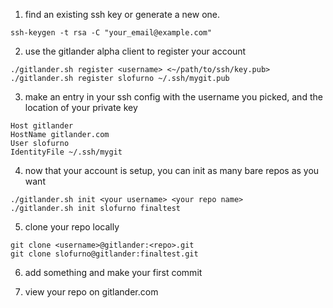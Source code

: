 1. find an existing ssh key or generate a new one. 

  ```
  ssh-keygen -t rsa -C "your_email@example.com"
  ```

2. use the gitlander alpha client to register your account
    
  ```
  ./gitlander.sh register <username> <~/path/to/ssh/key.pub>
  ./gitlander.sh register slofurno ~/.ssh/mygit.pub
  ```

3. make an entry in your ssh config with the username you picked, and the location of your private key

  ```
  Host gitlander
  HostName gitlander.com
  User slofurno
  IdentityFile ~/.ssh/mygit
  ```

4. now that your account is setup, you can init as many bare repos as you want

  ```
  ./gitlander.sh init <your username> <your repo name>
  ./gitlander.sh init slofurno finaltest
  ```

5. clone your repo locally

  ```
  git clone <username>@gitlander:<repo>.git
  git clone slofurno@gitlander:finaltest.git
  ```

6. add something and make your first commit

7. view your repo on gitlander.com